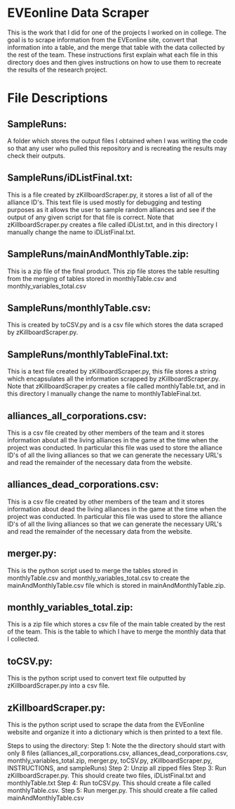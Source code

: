 # EVEonline Data Scraper
This is the work that I did for one of the projects I worked on in college. The goal is to scrape information from the EVEonline site, convert that information into a table, and the merge that table with the data collected by the rest of the team. These instructions first explain what each file in this directory does and then gives instructions on how to use them to recreate the results of the research project.

# File Descriptions
## SampleRuns:
A folder which stores the output files I obtained when I was writing the code so that any user who pulled this repository and is recreating the results may check their outputs.

## SampleRuns/iDListFinal.txt:
This is a file created by zKillboardScraper.py, it stores a list of all of the alliance ID's. This text file is used mostly for debugging and testing purposes as it allows the user to sample random alliances and see if the output of any given script for that file is correct. Note that zKillboardScraper.py creates a file called iDList.txt, and in this directory I manually change the name to iDListFinal.txt.

## SampleRuns/mainAndMonthlyTable.zip:
This is a zip file of the final product. This zip file stores the table resulting from the merging of tables stored in monthlyTable.csv and monthly_variables_total.csv

## SampleRuns/monthlyTable.csv:
This is created by toCSV.py and is a csv file which stores the data scraped by zKillboardScraper.py.

## SampleRuns/monthlyTableFinal.txt:
This is a text file created by zKillboardScraper.py, this file stores a string which encapsulates all the information scrapped by zKillboardScraper.py. Note that zKillboardScraper.py creates a file called monthlyTable.txt, and in this directory I manually change the name to monthlyTableFinal.txt.

## alliances_all_corporations.csv:
This is a csv file created by other members of the team and it stores information about all the living alliances in the game at the time when the project was conducted. In particular this file was used to store the alliance ID's of all the living alliances so that we can generate the necessary URL's and read the remainder of the necessary data from the website.

## alliances_dead_corporations.csv:
This is a csv file created by other members of the team and it stores information about dead the living alliances in the game at the time when the project was conducted. In particular this file was used to store the alliance ID's of all the living alliances so that we can generate the necessary URL's and read the remainder of the necessary data from the website.

## merger.py:
This is the python script used to merge the tables stored in monthlyTable.csv and monthly_variables_total.csv to create the mainAndMonthlyTable.csv file which is stored in mainAndMonthlyTable.zip.

## monthly_variables_total.zip:
This is a zip file which stores a csv file of the main table created by the rest of the team. This is the table to which I have to merge the monthly data that I collected.

## toCSV.py:
This is the python script used to convert text file outputted by zKillboardScraper.py into a csv file.

## zKillboardScraper.py:
This is the python script used to scrape the data from the EVEonline website and organize it into a dictionary which is then printed to a text file.

Steps to using the directory:
Step 1: Note the the directory should start with only 8 files (alliances_all_corporations.csv, alliances_dead_corporations.csv, monthly_variables_total.zip, merger.py, toCSV.py, zKillboardScraper.py, INSTRUCTIONS, and sampleRuns)
Step 2: Unzip all zipped files
Step 3: Run zKillboardScraper.py. This should create two files, iDListFinal.txt and monthlyTable.txt
Step 4: Run toCSV.py. This should create a file called monthlyTable.csv.
Step 5: Run merger.py. This should create a file called mainAndMonthlyTable.csv
